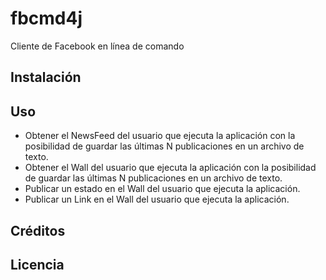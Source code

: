 # fbcmd4j
Cliente de Facebook en línea de comando

## Instalación

## Uso
* Obtener el NewsFeed del usuario que ejecuta la aplicación con la posibilidad de guardar las últimas N publicaciones en un archivo de texto.
* Obtener el Wall del usuario que ejecuta la aplicación con la posibilidad de guardar las últimas N publicaciones en un archivo de texto.
* Publicar un estado en el Wall del usuario que ejecuta la aplicación. 
* Publicar un Link en el Wall del usuario que ejecuta la aplicación.

## Créditos

## Licencia
